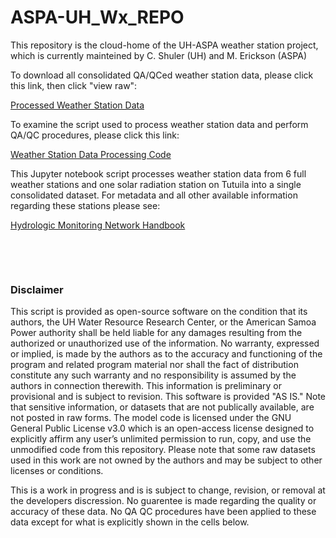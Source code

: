 # ASPA-UH_Wx_REPO
This repository is the cloud-home of the UH-ASPA weather station project, which is currently mainteined by C. Shuler (UH) and M. Erickson (ASPA)

To download all consolidated QA/QCed weather station data, please click this link, then click "view raw": 

[Processed Weather Station Data](workspace/QA_All_merged.csv)

To examine the script used to process weather station data and perform QA/QC procedures, please click this link:

[Weather Station Data Processing Code](ASPA-UH_Wx_Data_processing2.ipynb)

This Jupyter notebook script processes weather station data from 6 full weather stations and one solar radiation station on Tutuila into a single consolidated dataset. For metadata and all other available information regarding these stations please see: 

[Hydrologic Monitoring Network Handbook](Docs)


&nbsp;

&nbsp;

### Disclaimer
This script is provided as open-source software on the condition that its authors, the UH Water Resource Research Center, or the American Samoa Power authority shall be held liable for any damages resulting from the authorized or unauthorized use of the information. No warranty, expressed or implied, is made by the authors as to the accuracy and functioning of the program and related program material nor shall the fact of distribution constitute any such warranty and no responsibility is assumed by the authors in connection therewith. This information is preliminary or provisional and is subject to revision. This software is provided "AS IS." Note that sensitive information, or datasets that are not publically available, are not posted in raw forms. The model code is licensed under the GNU General Public License v3.0 which is an open-access license designed to explicitly affirm any user’s unlimited permission to run, copy, and use the unmodified code from this repository. Please note that some raw datasets used in this work are not owned by the authors and may be subject to other licenses or conditions.

This is a work in progress and is is subject to change, revision, or removal at the developers discression. No guarentee is made regarding the quality or accuracy of these data. No QA QC procedures have been applied to these data except for what is explicitly shown in the cells below.

